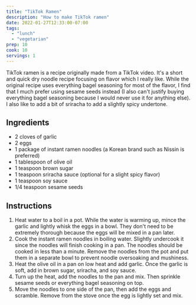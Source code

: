 ```yaml
---
title: "TikTok Ramen"
description: "How to make TikTok ramen"
date: 2022-01-27T12:33:00-07:00
tags:
  - "lunch"
  - "vegetarian"
prep: 10
cook: 10
servings: 1
---
```


TikTok ramen is a recipe originally made from a TikTok video. It's a short and quick dry noodle recipe focusing on flavor which I really like. While the original recipe uses everything bagel seasoning for most of the flavor, I find that I much prefer using sesame seeds instead (I also can't justify buying everything bagel seasoning because I would never use it for anything else). I also like to add a bit of sriracha to add a slightly spicy undertone.

## Ingredients

* 2 cloves of garlic
* 2 eggs
* 1 package of instant ramen noodles (a Korean brand such as Nissin is preferred)
* 1 tablespoon of olive oil
* 1 teaspoon brown sugar
* 1 teaspoon sriracha sauce (optional for a slight spicy flavor)
* 1 teaspoon soy sauce
* 1/4 teaspoon sesame seeds

## Instructions

1. Heat water to a boil in a pot. While the water is warming up, mince the garlic and lightly whisk the eggs in a bowl. They don't need to be extremely thorough because the eggs will be mixed in a pan later.
2. Cook the instant ramen noodles in boiling water. Slightly undercook it since the noodles will finish cooking in a pan. The noodles should be cooked in less than a minute. Remove the noodles from the pot and put them in a separate bowl to prevent noodle oversoaking and mushiness.
3. Heat the olive oil in a pan on low heat and add garlic. Once the garlic is soft, add in brown sugar, sriracha, and soy sauce.
4. Turn up the heat, add the noodles to the pan and mix. Then sprinkle sesame seeds or everything bagel seasoning on top.
5. Move the noodles to one side of the pan, then add the eggs and scramble. Remove from the stove once the egg is lightly set and mix.

